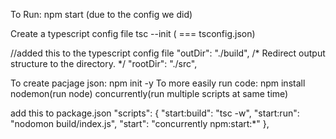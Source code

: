 
To Run: npm start (due to the config we did)

Create a typescript config file tsc --init   ( === tsconfig.json)

//added this to the typescript config file
    "outDir": "./build",                        /* Redirect output structure to the directory. */
    "rootDir": "./src",  

To create pacjage json: npm init -y
To more easily run code: npm install nodemon(run node) concurrently(run multiple scripts at same time)

add this to package.json
  "scripts": {
    "start:build": "tsc -w",
    "start:run": "nodomon build/index.js",
    "start": "concurrently npm:start:*"
  },

  